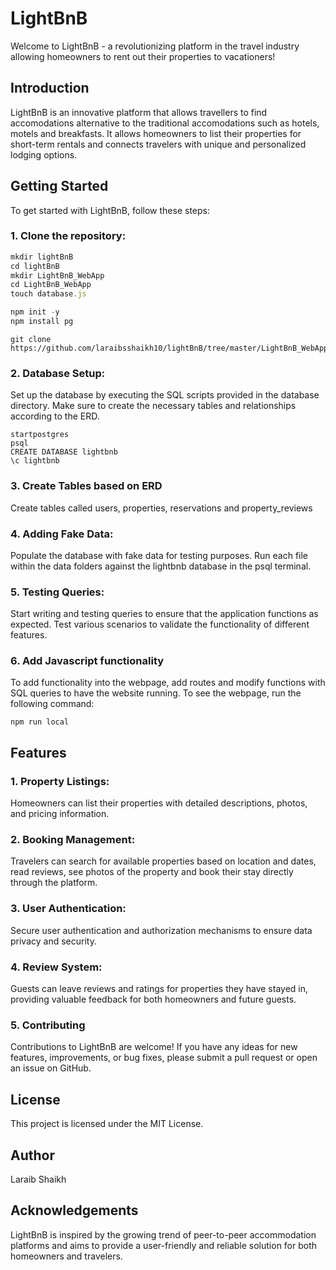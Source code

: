 # LightBnB
Welcome to LightBnB - a revolutionizing platform in the travel industry allowing homeowners to rent out their properties to vacationers!

## Introduction
LightBnB is an innovative platform that allows travellers to find accomodations alternative to the traditional accomodations such as hotels, motels and breakfasts. It allows homeowners to list their properties for short-term rentals and connects travelers with unique and personalized lodging options.

## Getting Started
To get started with LightBnB, follow these steps:

### 1. Clone the repository: 

```javascript
mkdir lightBnB
cd lightBnB
mkdir LightBnB_WebApp
cd LightBnB_WebApp
touch database.js

npm init -y
npm install pg
```
```
git clone https://github.com/laraibsshaikh10/lightBnB/tree/master/LightBnB_WebApp 

```

### 2. Database Setup: 
Set up the database by executing the SQL scripts provided in the database directory. Make sure to create the necessary tables and relationships according to the ERD.
```
startpostgres
psql
CREATE DATABASE lightbnb
\c lightbnb
```
### 3. Create Tables based on ERD
Create tables called users, properties, reservations and property_reviews 

### 4. Adding Fake Data: 
Populate the database with fake data for testing purposes. Run each file within the data folders against the lightbnb database in the psql terminal.

### 5. Testing Queries: 
Start writing and testing queries to ensure that the application functions as expected. Test various scenarios to validate the functionality of different features.

### 6. Add Javascript functionality
To add functionality into the webpage, add routes and modify functions with SQL queries to have the website running. To see the webpage, run the following command:

```
npm run local
```

## Features

### 1. Property Listings: 
Homeowners can list their properties with detailed descriptions, photos, and pricing information.

### 2. Booking Management: 
Travelers can search for available properties based on location and dates, read reviews, see photos of the property and book their stay directly through the platform.

### 3. User Authentication: 
Secure user authentication and authorization mechanisms to ensure data privacy and security.

### 4. Review System: 
Guests can leave reviews and ratings for properties they have stayed in, providing valuable feedback for both homeowners and future guests.

### 5. Contributing
Contributions to LightBnB are welcome! If you have any ideas for new features, improvements, or bug fixes, please submit a pull request or open an issue on GitHub.

## License
This project is licensed under the MIT License.

## Author
Laraib Shaikh

## Acknowledgements
LightBnB is inspired by the growing trend of peer-to-peer accommodation platforms and aims to provide a user-friendly and reliable solution for both homeowners and travelers.


